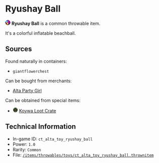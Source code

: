 # Ryushay Ball

<img src="https://raw.githubusercontent.com/Ceterai/Enternia/main/items/throwables/toys/ct_alta_toy_ryushay_ball.png" alt="Ryushay Ball icon" loading="lazy" height=16px width="auto" /> **Ryushay Ball** is a common throwable item.

It's a colorful inflatable beachball.

## Sources

Found naturally in containers:

- `giantflowerchest`

Can be bought from merchants:

- [Alta Party Girl](https://ceterai.github.io/MyEnternia/Wiki/AltaPartyGirl)

Can be obtained from special items:

- <img src="https://raw.githubusercontent.com/Ceterai/Enternia/main/items/active/alta/loot/biome/ct_koywa_loot.png" alt="Koywa Loot Crate icon" loading="lazy" height=16px width="auto" /> [Koywa Loot Crate](https://ceterai.github.io/MyEnternia/Wiki/KoywaLootCrate)

## Technical Information

- In-game ID: `ct_alta_toy_ryushay_ball`
- Power: `1.0`
- Rarity: `Common`
- File: [`/items/throwables/toys/ct_alta_toy_ryushay_ball.thrownitem`](https://github.com/Ceterai/Enternia/blob/main/items/throwables/toys/ct_alta_toy_ryushay_ball.thrownitem)

